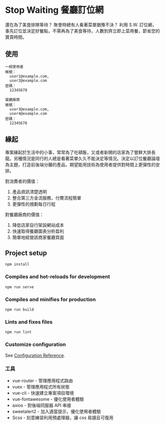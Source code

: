 # Stop Waiting 餐廳訂位網

還在為了美食排隊等待？ 聚會時總有人看著菜單猶豫不決？ 利用 S.W. 訂位網，事先訂位並決定好餐點，不需再為了美食等待，人數到齊立即上菜用餐，節省您的寶貴時間。

## 使用
```
一般使用者
帳號：
  user1@example.com,
  user2@example.com
密碼：
  12345678
```
```
餐廳廠商
帳號：
  user3@example.com,
  user4@example.com
密碼：
  12345678
```
## 緣起
專案緣起於生活中的小事，常常為了吃頓飯，又或者新開的店家為了嘗鮮大排長龍。另種情況是同行的人總是看著菜單久久不能決定等情況。決定以訂位餐廳論壇為主題，打造前後端分離的產品，期望能用技術為使用者提供對時間上更彈性的安排。

對消費者的價值：
  1. 產品資訊清楚透明
  2. 整合第三方金流服務，付費流程簡單
  3. 更彈性的規劃每日行程

對餐廳廠商的價值：
  1. 降低店家自行架設網站成本
  2. 快速取得餐廳圖表分析盈利
  3. 簡單地經營該商家餐廳頁面
## Project setup
```
npm install
```

### Compiles and hot-reloads for development
```
npm run serve
```

### Compiles and minifies for production
```
npm run build
```

### Lints and fixes files
```
npm run lint
```

### Customize configuration
See [Configuration Reference](https://cli.vuejs.org/config/).

### 工具
- vue-router - 管理應用程式路由
- vuex - 管理應用程式所有狀態
- vue-cli - 快速建立專案項目環境
- vue-fontawesome - 優化使用者體驗
- axios - 對後端伺服器 API 串接
- sweetalert2 - 加入適當提示，優化使用者體驗
- Scss - 刻意練習利用預處理器，讓 css 易讀且可復用
